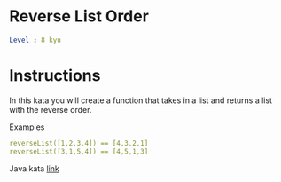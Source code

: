 # Reverse List Order

```yaml
Level : 8 kyu
```

# Instructions

In this kata you will create a function that takes in a list and returns a list with the reverse order.

Examples

```yaml
reverseList([1,2,3,4]) == [4,3,2,1]
reverseList([3,1,5,4]) == [4,5,1,3]
```

Java kata [link](https://www.codewars.com/kata/53da6d8d112bd1a0dc00008b/train/javascript)